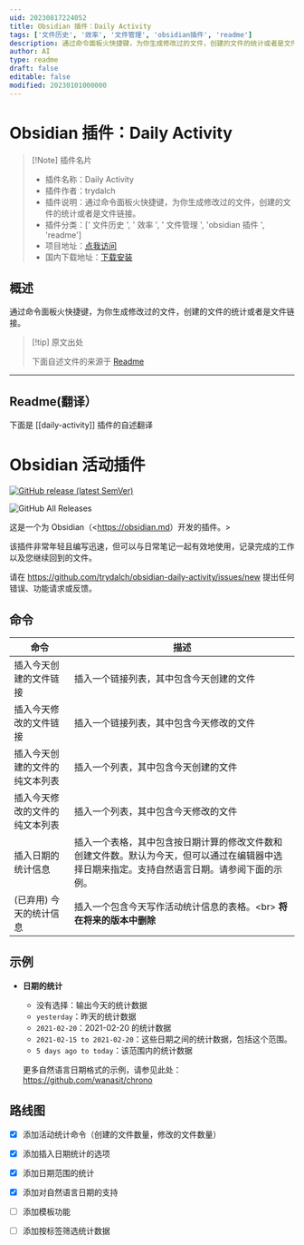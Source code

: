 ```yaml
---
uid: 20230817224052
title: Obsidian 插件：Daily Activity
tags: ['文件历史', '效率', '文件管理', 'obsidian插件', 'readme']
description: 通过命令面板火快捷键，为你生成修改过的文件，创建的文件的统计或者是文件链接。
author: AI
type: readme
draft: false
editable: false
modified: 20230101000000
---
```


# Obsidian 插件：Daily Activity

> [!Note] 插件名片
> - 插件名称：Daily Activity
> - 插件作者：trydalch
> - 插件说明：通过命令面板火快捷键，为你生成修改过的文件，创建的文件的统计或者是文件链接。
> - 插件分类：[' 文件历史 ', ' 效率 ', ' 文件管理 ', 'obsidian 插件 ', 'readme']
> - 项目地址：[点我访问](https://github.com/trydalch/obsidian-daily-activity)
> - 国内下载地址：[下载安装](https://pkmer.cn/products/plugin/pluginMarket/?daily-activity)

## 概述

通过命令面板火快捷键，为你生成修改过的文件，创建的文件的统计或者是文件链接。

> [!tip] 原文出处
>
>下面自述文件的来源于 [Readme](https://ghproxy.net/https://raw.githubusercontent.com/trydalch/obsidian-daily-activity/master/README.md)

---

## Readme(翻译）

下面是 [[daily-activity]] 插件的自述翻译

# Obsidian 活动插件

[![GitHub release (latest SemVer)](https://img.shields.io/github/v/release/trydalch/obsidian-daily-activity?style=for-the-badge&sort=semver)](https://github.com/trydalch/obsidian-daily-activity/releases/latest)

![GitHub All Releases](https://img.shields.io/github/downloads/trydalch/obsidian-daily-activity/total?style=for-the-badge)

这是一个为 Obsidian（<<https://obsidian.md>）开发的插件。>

该插件非常年轻且编写迅速，但可以与日常笔记一起有效地使用，记录完成的工作以及您继续回到的文件。

请在 <https://github.com/trydalch/obsidian-daily-activity/issues/new> 提出任何错误、功能请求或反馈。

## 命令

| 命令                                 | 描述                                                                                                                                                                                                      |
| --------------------------------------- | ---------------------------------------------------------------------------------------------------------------------------------------------------------------------------------------------------------------- |
| 插入今天创建的文件链接            | 插入一个链接列表，其中包含今天创建的文件                                                                                                                                                                   |
| 插入今天修改的文件链接           | 插入一个链接列表，其中包含今天修改的文件                                                                                                                                                                  |
| 插入今天创建的文件的纯文本列表  | 插入一个列表，其中包含今天创建的文件                                                                                                                                                                            |
| 插入今天修改的文件的纯文本列表 | 插入一个列表，其中包含今天修改的文件                                                                                                                                                                           |
| 插入日期的统计信息                          | 插入一个表格，其中包含按日期计算的修改文件数和创建文件数。默认为今天，但可以通过在编辑器中选择日期来指定。支持自然语言日期。请参阅下面的示例。 |
| (已弃用) 今天的统计信息              | 插入一个包含今天写作活动统计信息的表格。<br\> **将在将来的版本中删除**                                                                                                      |

## 示例

- **日期的统计**
  - 没有选择：输出今天的统计数据
  - `yesterday`：昨天的统计数据
  - `2021-02-20`：2021-02-20 的统计数据
  - `2021-02-15 to 2021-02-20`：这些日期之间的统计数据，包括这个范围。
  - `5 days ago to today`：该范围内的统计数据

  更多自然语言日期格式的示例，请参见此处：<https://github.com/wanasit/chrono>

## 路线图

- [x] 添加活动统计命令（创建的文件数量，修改的文件数量）
- [x] 添加插入日期统计的选项
- [x] 添加日期范围的统计
- [x] 添加对自然语言日期的支持
- [ ] 添加模板功能
- [ ] 添加按标签筛选统计数据



